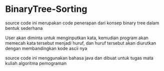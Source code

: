 # BinaryTree-Sorting

source code ini merupakan code penerapan dari konsep binary tree dalam bentuk sederhana

User akan diminta untuk menginputkan kata, kemudian program akan memecah kata tersebut menjadi huruf, dan huruf tersebut akan diurutkan dengan membandingkan kode ascii nya

source code ini menggunakan bahasa java dan dibuat untuk tugas mata kuliah algoritma pemograman
